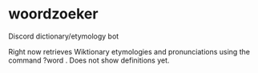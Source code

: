 # woordzoeker
Discord dictionary/etymology bot

Right now retrieves Wiktionary etymologies and pronunciations using the command ?word <word> <language>. Does not show definitions yet.

